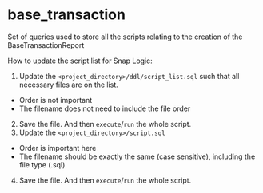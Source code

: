 # base_transaction
Set of queries used to store all the scripts relating to the creation of the BaseTransactionReport

How to update the script list for Snap Logic:
1. Update the `<project_directory>/ddl/script_list.sql` such that all necessary files are on the list.
* Order is not important
* The filename does not need to include the file order
2. Save the file. And then `execute`/`run` the whole script.
3. Update the `<project_directory>/script.sql`
* Order is important here
* The filename should be exactly the same (case sensitive), including the file type (.sql)
4. Save the file. And then `execute`/`run` the whole script.
